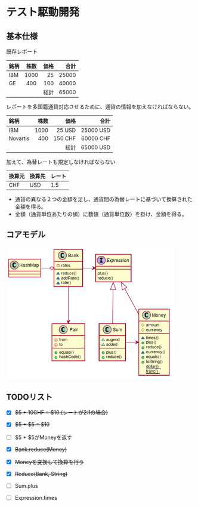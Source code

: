   
  
# テスト駆動開発
  
  
  
## 基本仕様
  
  
  
既存レポート
  
|銘柄|株数|価格|合計|
|:---- |:----:|----:|----:|
|IBM |1000|25  |25000|
|GE  |400 |100 |40000|
|    |    |総計 |65000|
  
レポートを多国籍通貨対応させるために、通貨の情報を加えなければならない。
  
|銘柄       |株数  |価格  |合計  |
|:----     |----:|----:|----:|
|IBM       |1000|25 USD  |25000 USD|
|Novartis  |400 |150 CHF |60000 CHF|
|          |    |総計 |65000 USD|
  
加えて、為替レートも規定しなければならない
  
|換算元|換算先|レート|
|:----|:----|:----|
|CHF|USD|1.5|
  
+ 通貨の異なる２つの金額を足し、通貨間の為替レートに基づいて換算された金額を得る。
+ 金額（通貨単位あたりの額）に数値（通貨単位数）を掛け、金額を得る。
  
## コアモデル
  

![](assets/7c580b1af72c869ebe79e0b497e0cac00.png?0.491351729023362)  
  
## TODOリスト
  
  
+ [x] ~~\$5 + 10CHF = \$10 (レートが2:1の場合)~~
+ [x] ~~\$5 + \$5 = \$10~~
+ [ ] \$5 + \$5がMoneyを返す
+ [x] ~~Bank.reduce(Money)~~
+ [x] ~~Moneyを変換して換算を行う~~
+ [x] ~~Reduce(Bank, String)~~
+ [ ] Sum.plus
+ [ ] Expression.times
  